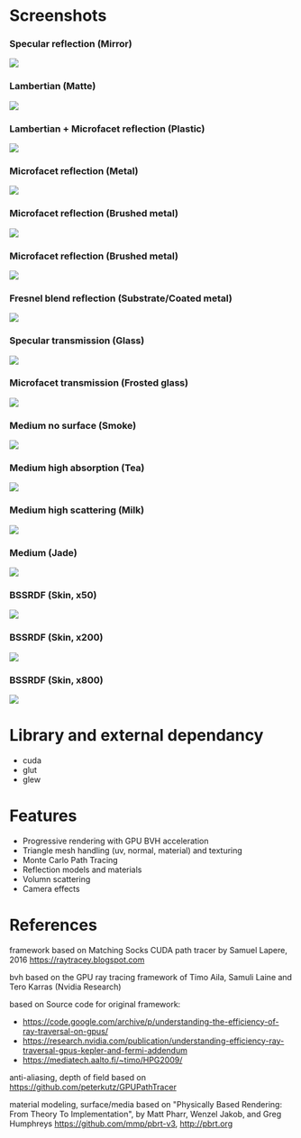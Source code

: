 # Screenshots

### Specular reflection (Mirror)
<img src="renderingResult/specularReflection.PNG">

### Lambertian (Matte)
<img src="renderingResult/lambertian.PNG">

### Lambertian + Microfacet reflection (Plastic)
<img src="renderingResult/plastic.PNG">

### Microfacet reflection (Metal)
<img src="renderingResult/microfacetReflection.PNG">

### Microfacet reflection (Brushed metal)
<img src="renderingResult/microfacetAnisotropic01.PNG">

### Microfacet reflection (Brushed metal)
<img src="renderingResult/microfacetAnisotropic02.PNG">

### Fresnel blend reflection (Substrate/Coated metal)
<img src="renderingResult/fresnelBlend.PNG">

### Specular transmission (Glass)
<img src="renderingResult/specularGlass.PNG">

### Microfacet transmission (Frosted glass)
<img src="renderingResult/roughGlass.PNG">

### Medium no surface (Smoke)
<img src="renderingResult/mediumSmoke.PNG">

### Medium high absorption (Tea)
<img src="renderingResult/mediumTea.PNG">

### Medium high scattering (Milk)
<img src="renderingResult/mediumMilk.PNG">

### Medium (Jade)
<img src="renderingResult/mediumJade.PNG">

### BSSRDF (Skin, x50)
<img src="renderingResult/bssrdf50.PNG">

### BSSRDF (Skin, x200)
<img src="renderingResult/bssrdf200.PNG">

### BSSRDF (Skin, x800)
<img src="renderingResult/bssrdf800.PNG">

# Library and external dependancy
- cuda
- glut
- glew

# Features
- Progressive rendering with GPU BVH acceleration
- Triangle mesh handling (uv, normal, material) and texturing
- Monte Carlo Path Tracing
- Reflection models and materials
- Volumn scattering
- Camera effects

# References

framework based on Matching Socks CUDA path tracer by Samuel Lapere, 2016 https://raytracey.blogspot.com

bvh based on the GPU ray tracing framework of Timo Aila, Samuli Laine and Tero Karras (Nvidia Research)

based on Source code for original framework: 
- https://code.google.com/archive/p/understanding-the-efficiency-of-ray-traversal-on-gpus/
- https://research.nvidia.com/publication/understanding-efficiency-ray-traversal-gpus-kepler-and-fermi-addendum
- https://mediatech.aalto.fi/~timo/HPG2009/

anti-aliasing, depth of field based on https://github.com/peterkutz/GPUPathTracer

material modeling, surface/media based on "Physically Based Rendering: From Theory To Implementation", by Matt Pharr, Wenzel Jakob, and Greg Humphreys https://github.com/mmp/pbrt-v3, http://pbrt.org



